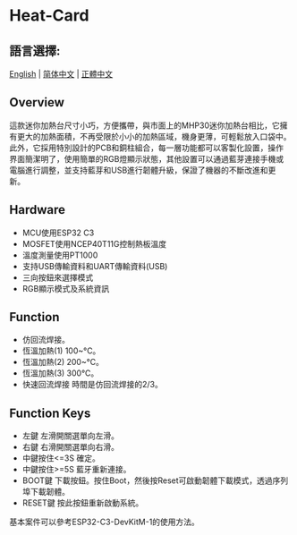 # Heat-Card
 
## 語言選擇:
[English]() | [简体中文]() | [正體中文]()
  
## Overview
這款迷你加熱台尺寸小巧，方便攜帶，與市面上的MHP30迷你加熱台相比，它擁有更大的加熱面積，不再受限於小小的加熱區域，機身更薄，可輕鬆放入口袋中。此外，它採用特別設計的PCB和銅柱組合，每一層功能都可以客製化設置，操作界面簡潔明了，使用簡單的RGB燈顯示狀態，其他設置可以通過藍芽連接手機或電腦進行調整，並支持藍芽和USB進行韌體升級，保證了機器的不斷改進和更新。
  
 ## Hardware  
- MCU使用ESP32 C3
- MOSFET使用NCEP40T11G控制熱板溫度
- 溫度測量使用PT1000 
- 支持USB傳輸資料和UART傳輸資料(USB)
- 三向按鈕來選擇模式
- RGB顯示模式及系統資訊
   
 ## Function
- 仿回流焊接。
- 恆溫加熱(1) 100~°C。
- 恆溫加熱(2) 200~°C。
- 恆溫加熱(3) 300°C。
- 快速回流焊接 時間是仿回流焊接的2/3。
  
 ## Function Keys
 - 左鍵 左滑開關選單向左滑。
 - 右鍵 右滑開關選單向右滑。
 - 中鍵按住<=3S 確定。
 - 中鍵按住>=5S 藍牙重新連接。
 - BOOT鍵 下載按鈕。按住Boot，然後按Reset可啟動韌體下載模式，透過序列埠下載韌體。
 - RESET鍵 按此按鈕重新啟動系統。
  
 基本案件可以參考ESP32-C3-DevKitM-1的使用方法。

     
   

